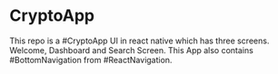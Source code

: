 # CryptoApp
This repo is a #CryptoApp UI in react native which has three screens. Welcome, Dashboard and Search Screen. This App also contains #BottomNavigation from #ReactNavigation. 
